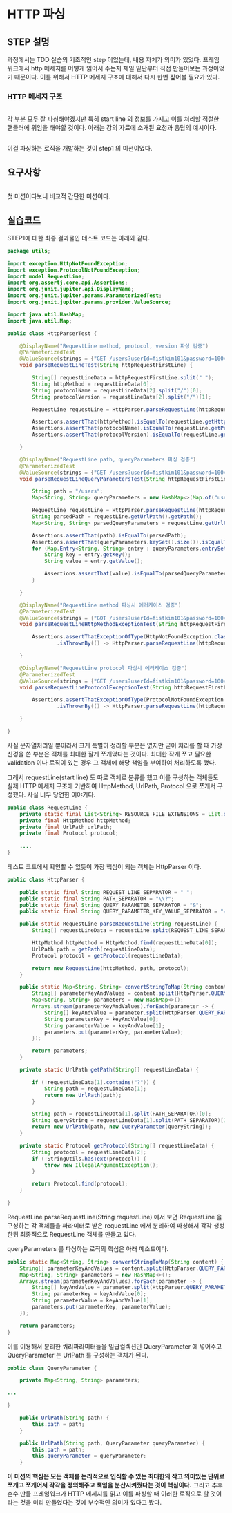 # HTTP 파싱

## STEP 설명

과정에서는 TDD 실습의 기초적인 step 이었는데, 내용 자체가 의미가 있었다. 프레임워크에서 http 메세지를 어떻게 읽어서 주는지 제일 밑단부터 직접 만들어보는 과정이었기 때문이다. 이를 위해서 HTTP 메세지 구조에 대해서 다시 한번 짚어볼 필요가 있다.

### HTTP 메세지 구조

<figure><img src="../../../.gitbook/assets/image (4) (4).png" alt=""><figcaption></figcaption></figure>

각 부분 모두 잘 파싱해야겠지만 특히 start line 의 정보를 가지고 이를 처리할 적절한 핸들러에 위임을 해야할 것이다. 아래는 강의 자료에 소개된 요청과 응답의 예시이다.

<figure><img src="../../../.gitbook/assets/image (4).png" alt=""><figcaption></figcaption></figure>

이걸 파싱하는 로직을 개발하는 것이 step1 의 미션이었다.



## 요구사항

<figure><img src="../../../.gitbook/assets/image (5) (1).png" alt=""><figcaption></figcaption></figure>

첫 미션이다보니 비교적 간단한 미션이다.



## [실습코드](https://github.com/fistkim101/jwp-was)

STEP1에 대한 최종 결과물인 테스트 코드는 아래와 같다.

```java
package utils;

import exception.HttpNotFoundException;
import exception.ProtocolNotFoundException;
import model.RequestLine;
import org.assertj.core.api.Assertions;
import org.junit.jupiter.api.DisplayName;
import org.junit.jupiter.params.ParameterizedTest;
import org.junit.jupiter.params.provider.ValueSource;

import java.util.HashMap;
import java.util.Map;

public class HttpParserTest {

    @DisplayName("RequestLine method, protocol, version 파싱 검증")
    @ParameterizedTest
    @ValueSource(strings = {"GET /users?userId=fistkim101&password=1004 HTTP/1.1", "POST /users?userId=fistkim101&password=1004 HTTP/1.1"})
    void parseRequestLineTest(String httpRequestFirstLine) {

        String[] requestLineData = httpRequestFirstLine.split(" ");
        String httpMethod = requestLineData[0];
        String protocolName = requestLineData[2].split("/")[0];
        String protocolVersion = requestLineData[2].split("/")[1];

        RequestLine requestLine = HttpParser.parseRequestLine(httpRequestFirstLine);

        Assertions.assertThat(httpMethod).isEqualTo(requestLine.getHttpMethod().toString());
        Assertions.assertThat(protocolName).isEqualTo(requestLine.getProtocol().getName());
        Assertions.assertThat(protocolVersion).isEqualTo(requestLine.getProtocol().getVersion());

    }

    @DisplayName("RequestLine path, queryParameters 파싱 검증")
    @ParameterizedTest
    @ValueSource(strings = {"GET /users?userId=fistkim101&password=1004 HTTP/1.1"})
    void parseRequestLineQueryParametersTest(String httpRequestFirstLine) {

        String path = "/users";
        Map<String, String> queryParameters = new HashMap<>(Map.of("userId", "fistkim101", "password", "1004"));

        RequestLine requestLine = HttpParser.parseRequestLine(httpRequestFirstLine);
        String parsedPath = requestLine.getUrlPath().getPath();
        Map<String, String> parsedQueryParameters = requestLine.getUrlPath().getQueryParameter().getParameters();

        Assertions.assertThat(path).isEqualTo(parsedPath);
        Assertions.assertThat(queryParameters.keySet().size()).isEqualTo(parsedQueryParameters.keySet().size());
        for (Map.Entry<String, String> entry : queryParameters.entrySet()) {
            String key = entry.getKey();
            String value = entry.getValue();

            Assertions.assertThat(value).isEqualTo(parsedQueryParameters.get(key));
        }

    }

    @DisplayName("RequestLine method 파싱시 에러케이스 검증")
    @ParameterizedTest
    @ValueSource(strings = {"GOT /users?userId=fistkim101&password=1004 HTTP/1.1", "PST /users?name=jk&phoneNumber=01012345678 HTTP/1.1"})
    void parseRequestLineHttpMethodExceptionTest(String httpRequestFirstLine) {

        Assertions.assertThatExceptionOfType(HttpNotFoundException.class)
                .isThrownBy(() -> HttpParser.parseRequestLine(httpRequestFirstLine));

    }

    @DisplayName("RequestLine protocol 파싱시 에러케이스 검증")
    @ParameterizedTest
    @ValueSource(strings = {"GET /users?userId=fistkim101&password=1004 HTTTTP/1.1", "POST /users?name=jk&phoneNumber=01012345678 TP/1.1"})
    void parseRequestLineProtocolExceptionTest(String httpRequestFirstLine) {

        Assertions.assertThatExceptionOfType(ProtocolNotFoundException.class)
                .isThrownBy(() -> HttpParser.parseRequestLine(httpRequestFirstLine));

    }

}
```



사실 문자열처리일 뿐이라서 크게 특별히 정리할 부분은 없지만 굳이 처리를 할 때 가장 신경을 쓴 부분은 객체를 최대한 잘게 쪼개었다는 것이다. 최대한 작게 쪼고 필요한 validation 이나 로직이 있는 경우 그 객체에 해당 책임을 부여하여 처리하도록 했다.

그래서 requestLine(start line) 도 따로 객체로 분류를 했고 이를 구성하는 객체들도 실제 HTTP 메세지 구조에 기반하여 HttpMethod, UrlPath, Protocol 으로 쪼개서 구성했다. 사실 너무 당연한 이야기다.

```java
public class RequestLine {
    private static final List<String> RESOURCE_FILE_EXTENSIONS = List.of(".css", ".js", ".ico", "ttf", "woff", "png");
    private final HttpMethod httpMethod;
    private final UrlPath urlPath;
    private final Protocol protocol;
    
    ....
}
```



테스트 코드에서 확인할 수 있듯이 가장 핵심이 되는 객체는 HttpParser 이다.

```java
public class HttpParser {

    public static final String REQUEST_LINE_SEPARATOR = " ";
    public static final String PATH_SEPARATOR = "\\?";
    public static final String QUERY_PARAMETER_SEPARATOR = "&";
    public static final String QUERY_PARAMETER_KEY_VALUE_SEPARATOR = "=";

    public static RequestLine parseRequestLine(String requestLine) {
        String[] requestLineData = requestLine.split(REQUEST_LINE_SEPARATOR);

        HttpMethod httpMethod = HttpMethod.find(requestLineData[0]);
        UrlPath path = getPath(requestLineData);
        Protocol protocol = getProtocol(requestLineData);

        return new RequestLine(httpMethod, path, protocol);
    }

    public static Map<String, String> convertStringToMap(String content) {
        String[] parameterKeyAndValues = content.split(HttpParser.QUERY_PARAMETER_SEPARATOR);
        Map<String, String> parameters = new HashMap<>();
        Arrays.stream(parameterKeyAndValues).forEach(parameter -> {
            String[] keyAndValue = parameter.split(HttpParser.QUERY_PARAMETER_KEY_VALUE_SEPARATOR);
            String parameterKey = keyAndValue[0];
            String parameterValue = keyAndValue[1];
            parameters.put(parameterKey, parameterValue);
        });

        return parameters;
    }

    private static UrlPath getPath(String[] requestLineData) {

        if (!requestLineData[1].contains("?")) {
            String path = requestLineData[1];
            return new UrlPath(path);
        }

        String path = requestLineData[1].split(PATH_SEPARATOR)[0];
        String queryString = requestLineData[1].split(PATH_SEPARATOR)[1];
        return new UrlPath(path, new QueryParameter(queryString));
    }

    private static Protocol getProtocol(String[] requestLineData) {
        String protocol = requestLineData[2];
        if (!StringUtils.hasText(protocol)) {
            throw new IllegalArgumentException();
        }

        return Protocol.find(protocol);
    }

}

```

RequestLine parseRequestLine(String requestLine) 에서 보면 RequestLine 을 구성하는 각 객체들을 파라미터로 받은  requestLine 에서 분리하여 파싱해서 각각 생성한뒤 최종적으로 RequestLine 객체를 만들고 있다.

queryParameters 를 파싱하는 로직의 핵심은 아래 메소드이다.

```java
public static Map<String, String> convertStringToMap(String content) {
    String[] parameterKeyAndValues = content.split(HttpParser.QUERY_PARAMETER_SEPARATOR);
    Map<String, String> parameters = new HashMap<>();
    Arrays.stream(parameterKeyAndValues).forEach(parameter -> {
        String[] keyAndValue = parameter.split(HttpParser.QUERY_PARAMETER_KEY_VALUE_SEPARATOR);
        String parameterKey = keyAndValue[0];
        String parameterValue = keyAndValue[1];
        parameters.put(parameterKey, parameterValue);
    });

    return parameters;
}
```

이를 이용해서 분리한 쿼리파라미터들을 일급컬렉션인 QueryParameter 에 넣어주고 QueryParameter 는 UrlPath 를 구성하는 객체가 된다.

```java
public class QueryParameter {

    private Map<String, String> parameters;

...

}
```

```java
    public UrlPath(String path) {
        this.path = path;
    }

    public UrlPath(String path, QueryParameter queryParameter) {
        this.path = path;
        this.queryParameter = queryParameter;
    }

```

**이 미션의 핵심은 모든 객체를 논리적으로 인식할 수 있는 최대한의 작고 의미있는 단위로 쪼개고 쪼개어서 각각을 정의해주고 책임을 분산시켜줬다는 것이 핵심이다.** 그리고 추후 손수 만들 프레임워크가 HTTP 메세지를 읽고 이를 파싱할 때 이러한 로직으로 할 것이라는 것을 미리 만들었다는 것에 부수적인 의미가 있다고 봤다.
